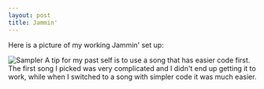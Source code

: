 ```yaml
---
layout: post
title: Jammin'
---
```


Here is a picture of my working Jammin' set up: 

![Sampler](/ref1williams.github.io/img/jammin.jpeg)
A tip for my past self is to use a song that has easier code first.  The first song I picked was very complicated and I didn't end up getting it to work, while when I switched to a song with simpler code it was much easier.  
